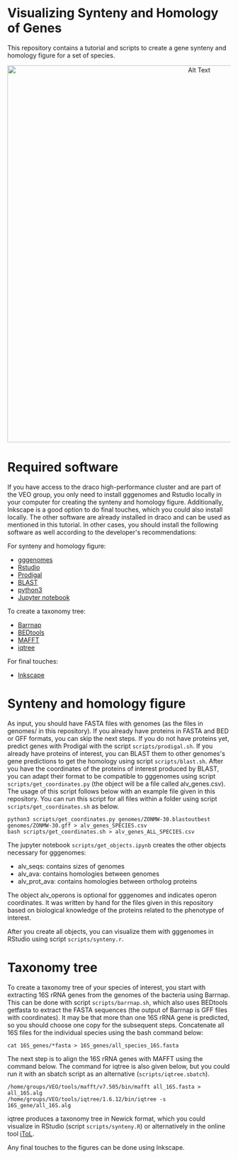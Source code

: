 # Visualizing Synteny and Homology of Genes

This repository contains a tutorial and scripts to create a gene synteny and homology figure for a set of species. 

<p align="center">
  <img src=".figures/synteny.png" alt="Alt Text" width="850"/>
</p>

# Required software

If you have access to the draco high-performance cluster and are part of the VEO group, you only need to install gggenomes and Rstudio locally in your computer for creating the synteny and homology figure. Additionally, Inkscape is a good option to do final touches, which you could also install locally. The other software are already installed in draco and can be used as mentioned in this tutorial. In other cases, you should install the following software as well according to the developer's recommendations:   

For synteny and homology figure:  

- [gggenomes](https://github.com/thackl/gggenomes)
- [Rstudio](https://posit.co/download/rstudio-desktop/)
- [Prodigal](https://github.com/hyattpd/Prodigal) 
- [BLAST](https://ftp.ncbi.nlm.nih.gov/blast/executables/blast+/LATEST/)
- [python3](https://www.python.org/downloads/) 
- [Jupyter notebook](https://jupyter.org/install)
  
To create a taxonomy tree:

- [Barrnap](https://github.com/tseemann/barrnap)
- [BEDtools](https://bedtools.readthedocs.io/en/latest/index.html)
- [MAFFT](https://mafft.cbrc.jp/alignment/software/installation_without_root.html)
- [iqtree](http://www.iqtree.org/)
  
For final touches:

- [Inkscape](https://wiki.inkscape.org/wiki/Installing_Inkscape)

# Synteny and homology figure

As input, you should have FASTA files with genomes (as the files in genomes/ in this repository). If you already have proteins in FASTA and BED or GFF formats, you can skip the next steps. If you do not have proteins yet, predict genes with Prodigal with the script ```scripts/prodigal.sh```. If you already have proteins of interest, you can BLAST them to other genomes's gene predictions to get the homology using script ```scripts/blast.sh```. After you have the coordinates of the proteins of interest produced by BLAST, you can adapt their format to be compatible to gggenomes using script ```scripts/get_coordinates.py``` (the object will be a file called alv_genes.csv). The usage of this script follows below with an example file given in this repository. You can run this script for all files within a folder using script ```scripts/get_coordinates.sh``` as below.

```
python3 scripts/get_coordinates.py genomes/ZONMW-30.blastoutbest genomes/ZONMW-30.gff > alv_genes_SPECIES.csv
bash scripts/get_coordinates.sh > alv_genes_ALL_SPECIES.csv
```

The jupyter notebook ```scripts/get_objects.ipynb``` creates the other objects necessary for gggenomes:

- alv_seqs: contains sizes of genomes
- alv_ava: contains homologies between genomes
- alv_prot_ava: contains homologies between ortholog proteins

The object alv_operons is optional for gggenomes and indicates operon coordinates. It was written by hand for the files given in this repository based on biological knowledge of the proteins related to the phenotype of interest.   

After you create all objects, you can visualize them with gggenomes in RStudio using script ```scripts/synteny.r```.   

# Taxonomy tree

To create a taxonomy tree of your species of interest, you start with extracting 16S rRNA genes from the genomes of the bacteria using Barrnap. This can be done with script ```scripts/barrnap.sh```, which also uses BEDtools getfasta to extract the FASTA sequences (the output of Barrnap is GFF files with coordinates). It may be that more than one 16S rRNA gene is predicted, so you should choose one copy for the subsequent steps. Concatenate all 16S files for the individual species using the bash command below:

```
cat 16S_genes/*fasta > 16S_genes/all_species_16S.fasta
```

The next step is to align the 16S rRNA genes with MAFFT using the command below. The command for iqtree is also given below, but you could run it with an sbatch script as an alternative (```scripts/iqtree.sbatch```).

```
/home/groups/VEO/tools/mafft/v7.505/bin/mafft all_16S.fasta > all_16S.alg
/home/groups/VEO/tools/iqtree/1.6.12/bin/iqtree -s 16S_gene/all_16S.alg
```

iqtree produces a taxonomy tree in Newick format, which you could visualize in RStudio (script ```scripts/synteny.R```) or alternatively in the online tool [iToL](https://itol.embl.de/).   

Any final touches to the figures can be done using Inkscape.

